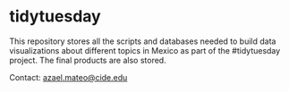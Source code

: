 # tidytuesday

This repository stores all the scripts and databases needed to build data visualizations about different topics in Mexico as part of the #tidytuesday project. The final products are also stored.

Contact: azael.mateo@cide.edu
